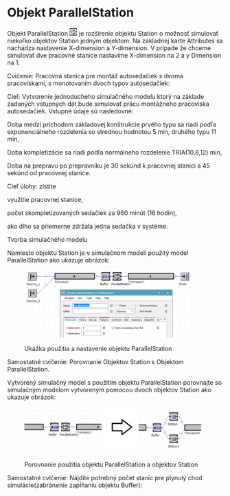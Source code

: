 # Objekt ParallelStation

Objekt ParallelStation ![ icon name](../.gitbook/assets/icons/parallelstation.png) je rozšírenie objektu Station o možnosť simulovať niekoľko objektov Station jedným objektom. Na základnej karte Attributes sa nachádza nastavenie X-dimension a Y-dimension. V prípade že chceme simulovať dve pracovné stanice nastavíme X-dimension na 2 a y Dimension na 1.

Cvičenie: Pracovná stanica pre montáž autosedačiek s dvoma pracoviskami, s monotovaním dvoch typov autosedačiek:

Cieľ: Vytvorenie jednoducheho simulačného modelu ktorý na základe zadaných vstupných dát bude simulovať prácu montážneho pracoviska autosedačiek. Vstupné údaje sú nasledovné:

Doba medzi príchodom základovej konštrukcie prvého typu sa riadi podľa exponenciálneho rozdelenia so strednou hodnotou 5 min, druhého typu 11 min,

&#x20;Doba kompletizácie sa riadi podľa normálneho rozdelenie TRIA(10,8,12) min,

&#x20;Doba na prepravu po prepravníku je 30 sekúnd k pracovnej stanici a 45 sekúnd od pracovnej stanice.

Cieľ úlohy: zistite

využitie pracovnej stanice,

počet skompletizovaných sedačiek za 960 minút (16 hodín),

ako dlho sa priemerne  zdržala jedna sedačka v systéme.

Tvorba simulačného modelu

Namiesto objektu Station je v simulačnom modeli použitý model ParallelStation ako ukazuje obrázok:



<figure><img src="../.gitbook/assets/nastavenie_parallelstation.png" alt=""><figcaption><p>Ukážka použitia a nastavenie objektu ParallelStation</p></figcaption></figure>

Samostatné cvičenie: Porovnanie Objektov Station s Objektom ParallelStation.

Vytvorený simulačný model s použitím objektu ParallelStation porovnajte so simulačným modelom vytvoreným pomocou dvoch objektov Station ako ukazuje obrázok:

<figure><img src="../.gitbook/assets/station_vs_paralel.png" alt=""><figcaption><p>Porovnanie použitia objektu ParallelStation a objektov Station</p></figcaption></figure>

Samostatné cvičenie: Nájdite potrebný počet staníc pre plynulý chod simulácie(zabránenie zapĺňaniu objektu Buffer):


